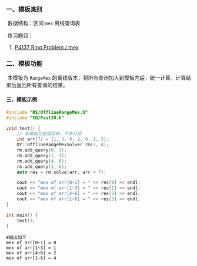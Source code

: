 ### 一、模板类别

​	数据结构：区间 `mex` 离线查询表

​	练习题目：

1. [P4137 Rmq Problem / mex](https://www.luogu.com.cn/problem/P4137)


### 二、模板功能

​		本模板为 `RangeMex` 的离线版本，将所有查询加入到模板内后，统一计算，计算结束后返回所有查询的结果。

#### 三、模板示例

```c++
#include "DS/OfflineRangeMex.h"
#include "IO/FastIO.h"

void test() {
    // 本模板功能很简单，不多介绍
    int arr[7] = {1, 3, 0, 2, 0, 1, 5};
    OY::OfflineRangeMexSolver rm(7, 4);
    rm.add_query(0, 1);
    rm.add_query(1, 3);
    rm.add_query(4, 6);
    rm.add_query(1, 6);
    auto res = rm.solve(arr, arr + 7);

    cout << "mex of arr[0~1] = " << res[0] << endl;
    cout << "mex of arr[1~3] = " << res[1] << endl;
    cout << "mex of arr[4~6] = " << res[2] << endl;
    cout << "mex of arr[1~6] = " << res[3] << endl;
}

int main() {
    test();
}
```

```
#输出如下
mex of arr[0~1] = 0
mex of arr[1~3] = 1
mex of arr[4~6] = 2
mex of arr[1~6] = 4

```

